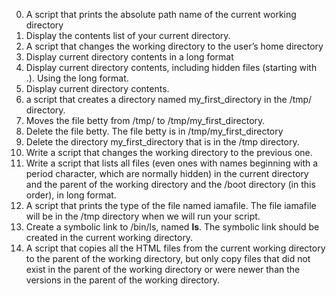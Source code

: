 0.  A script that prints the absolute path name of the current working directory
1. Display the contents list of your current directory.
2. A script that changes the working directory to the user’s home directory
3. Display current directory contents in a long format
4. Display current directory contents, including hidden files (starting with .). Using the long format.
5. Display current directory contents.
6. a script that creates a directory named my_first_directory in the /tmp/ directory.
7. Moves the file betty from /tmp/ to /tmp/my_first_directory.
8. Delete the file betty. The file betty is in /tmp/my_first_directory
9. Delete the directory my_first_directory that is in the /tmp directory.
10. Write a script that changes the working directory to the previous one.
11. Write a script that lists all files (even ones with names beginning with a period character, which are normally hidden) in the current directory and the parent of the working directory and the /boot directory (in this order), in long format.
12. A script that prints the type of the file named iamafile. The file iamafile will be in the /tmp directory when we will run your script.
13. Create a symbolic link to /bin/ls, named __ls__. The symbolic link should be created in the current working directory.
14. A script that copies all the HTML files from the current working directory to the parent of the working directory, but only copy files that did not exist in the parent of the working directory or were newer than the versions in the parent of the working directory.
